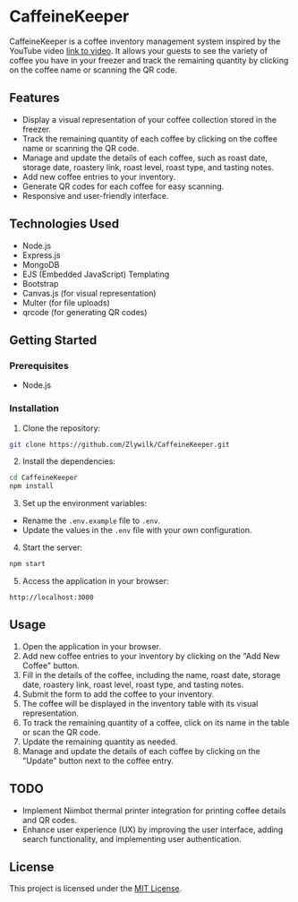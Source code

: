 # CaffeineKeeper

CaffeineKeeper is a coffee inventory management system inspired by the YouTube video [link to video](https://www.youtube.com/watch?v=Qh5Yug5paEs). It allows your guests to see the variety of coffee you have in your freezer and track the remaining quantity by clicking on the coffee name or scanning the QR code.

## Features

- Display a visual representation of your coffee collection stored in the freezer.
- Track the remaining quantity of each coffee by clicking on the coffee name or scanning the QR code.
- Manage and update the details of each coffee, such as roast date, storage date, roastery link, roast level, roast type, and tasting notes.
- Add new coffee entries to your inventory.
- Generate QR codes for each coffee for easy scanning.
- Responsive and user-friendly interface.

## Technologies Used

- Node.js
- Express.js
- MongoDB
- EJS (Embedded JavaScript) Templating
- Bootstrap
- Canvas.js (for visual representation)
- Multer (for file uploads)
- qrcode (for generating QR codes)

## Getting Started

### Prerequisites

- Node.js

### Installation

1. Clone the repository:
```bash
git clone https://github.com/Zlywilk/CaffeineKeeper.git
```
2. Install the dependencies:
```bash
cd CaffeineKeeper
npm install
```
3. Set up the environment variables:

- Rename the `.env.example` file to `.env`.
- Update the values in the `.env` file with your own configuration.

4. Start the server:
```bash
npm start
```
5. Access the application in your browser:
```
http://localhost:3000
```
## Usage

1. Open the application in your browser.
2. Add new coffee entries to your inventory by clicking on the "Add New Coffee" button.
3. Fill in the details of the coffee, including the name, roast date, storage date, roastery link, roast level, roast type, and tasting notes.
4. Submit the form to add the coffee to your inventory.
5. The coffee will be displayed in the inventory table with its visual representation.
6. To track the remaining quantity of a coffee, click on its name in the table or scan the QR code.
7. Update the remaining quantity as needed.
8. Manage and update the details of each coffee by clicking on the "Update" button next to the coffee entry.

## TODO

- Implement Niimbot thermal printer integration for printing coffee details and QR codes.
- Enhance user experience (UX) by improving the user interface, adding search functionality, and implementing user authentication.

## License

This project is licensed under the [MIT License](LICENSE).
